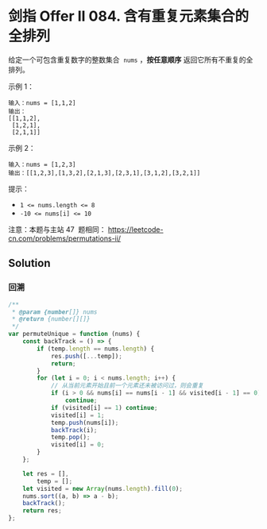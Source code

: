 # 剑指 Offer II 084. 含有重复元素集合的全排列

给定一个可包含重复数字的整数集合  `nums` ，**按任意顺序** 返回它所有不重复的全排列。

示例 1：

```
输入：nums = [1,1,2]
输出：
[[1,1,2],
 [1,2,1],
 [2,1,1]]
```

示例 2：

```
输入：nums = [1,2,3]
输出：[[1,2,3],[1,3,2],[2,1,3],[2,3,1],[3,1,2],[3,2,1]]
```

提示：

-   `1 <= nums.length <= 8`
-   `-10 <= nums[i] <= 10`

注意：本题与主站 47  题相同： https://leetcode-cn.com/problems/permutations-ii/

## Solution

### 回溯

```js
/**
 * @param {number[]} nums
 * @return {number[][]}
 */
var permuteUnique = function (nums) {
    const backTrack = () => {
        if (temp.length == nums.length) {
            res.push([...temp]);
            return;
        }
        for (let i = 0; i < nums.length; i++) {
            // 从当前元素开始且前一个元素还未被访问过，则会重复
            if (i > 0 && nums[i] == nums[i - 1] && visited[i - 1] == 0)
                continue;
            if (visited[i] == 1) continue;
            visited[i] = 1;
            temp.push(nums[i]);
            backTrack(i);
            temp.pop();
            visited[i] = 0;
        }
    };

    let res = [],
        temp = [];
    let visited = new Array(nums.length).fill(0);
    nums.sort((a, b) => a - b);
    backTrack();
    return res;
};
```
